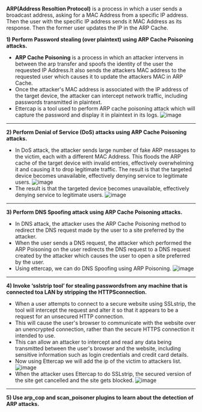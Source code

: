 **ARP(Address Resoltion Protocol)** is a process in which a user sends a broadcast address, asking for a MAC Address from a specific IP address. Then the user with the specific IP address sends it MAC Address as its response. Then the former user updates the IP in the ARP Cache.

**1) Perform Password stealing (over plaintext) using ARP Cache Poisoning attacks.**
- **ARP Cache Poisoning** is a process in which an attacker intervens in between the arp transfer and spoofs the identity of the user the requested IP Address.It also sends the attackers MAC address to the requested user which causes it to update the attackers MAC in ARP Cache.
- Once the attacker's MAC address is associated with the IP address of the target device, the attacker can intercept network traffic, including passwords transmitted in plaintext.
- Ettercap is a tool used to perform ARP cache poisoning attack which will capture the password and display it in plaintext in its logs.
![image](https://user-images.githubusercontent.com/65653010/227773728-ac69474c-3ead-4ffa-a6ce-76fc30a1d21f.png)
-------------------------------------------------------------------------------------------------------------------------------------------------------------------------------
**2) Perform Denial of Service (DoS) attacks using ARP Cache Poisoning attacks.**
- In DoS attack, the attacker sends large number of fake ARP messages to the victim, each with a different MAC Address. This floods the ARP cache of the target device with invalid entries, effectively overwhelming it and causing it to drop legitimate traffic. The result is that the targeted device becomes unavailable, effectively denying service to legitimate users.
![image](https://user-images.githubusercontent.com/65653010/227775269-47c9b34a-b5ce-4fa3-ba07-0fe439c15542.png)
- The result is that the targeted device becomes unavailable, effectively denying service to legitimate users.
![image](https://user-images.githubusercontent.com/65653010/227775284-3224daac-af9d-46d4-84de-eeb1ff9c7b83.png)
-------------------------------------------------------------------------------------------------------------------------------------------------------------------------------
**3) Perform DNS Spoofing attack using ARP Cache Poisoning attacks.** 
- In DNS attack, the attacker uses the ARP Cache Poisoning method to redirect the DNS request made by the user to a site preferred by the attacker. 
- When the user sends a DNS request, the attacker which performed the ARP Poisoning on the user redirects the DNS request to a DNS request created by the attacker which causes the user to open a site preferred by the user.
- Using ettercap, we can do DNS Spoofing using ARP Poisoning.
![image](https://user-images.githubusercontent.com/65653010/227776384-56f860d7-60b9-4511-92fe-48eae765e8e3.png)
-------------------------------------------------------------------------------------------------------------------------------------------------------------------------------
**4) Invoke ‘sslstrip tool’ for stealing passwordsfrom any machine that is connected toa LAN by stripping the HTTPSconnection.** 
- When a user attempts to connect to a secure website using SSLstrip, the tool will intercept the request and alter it so that it appears to be a request for an unsecured HTTP connection.
-  This will cause the user's browser to communicate with the website over an unencrypted connection, rather than the secure HTTPS connection it intended to use. 
-  This can allow an attacker to intercept and read any data being transmitted between the user's browser and the website, including sensitive information such as login credentials and credit card details.
-  Now using Ettercap we will add the ip of the victim to attackers list.
![image](https://user-images.githubusercontent.com/65653010/227987258-c8a273c9-8026-443e-acb3-f3a03dbd801f.png)
- When the attacker uses Ettercap to do SSLstrip, the secured version of the site get cancelled and the site gets blocked.
![image](https://user-images.githubusercontent.com/65653010/227987427-1833420c-b3eb-4860-b1c2-1eb903ba8f5e.png)
----------------------------------------------------------------------------------------------------------------------------------------------------------------------------
**5) Use arp_cop and scan_poisoner plugins to learn about the detection of ARP attacks.**

